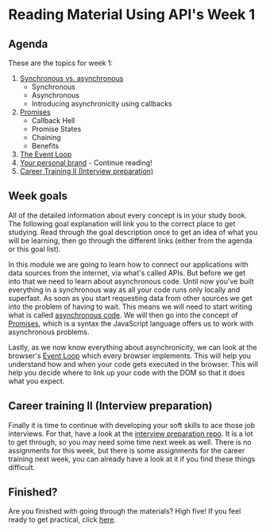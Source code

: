 # Reading Material Using API's Week 1

## Agenda

These are the topics for week 1:

1. [Synchronous vs. asynchronous](https://study.hackyourfuture.net/#/javascript/asynchronous)
   - Synchronous
   - Asynchronous
   - Introducing asynchronicity using callbacks 
2. [Promises](https://study.hackyourfuture.net/#/javascript/promises)
   - Callback Hell
   - Promise States
   - Chaining
   - Benefits
3. [The Event Loop](https://study.hackyourfuture.net/#/the-internet/event-loop)
4. [Your personal brand](https://github.com/HackYourFuture/yourpersonalbrand) - Continue reading!
5. [Career Training II (Interview preparation)](https://github.com/HackYourFuture/interviewpreparation)


## Week goals

All of the detailed information about every concept is in your study book. The following goal explanation will link you to the correct place to get studying. Read through the goal description once to get an idea of what you will be learning, then go through the different links (either from the agenda or this goal list).

In this module we are going to learn how to connect our applications with data sources from the internet, via what's called APIs. But before we get into that we need to learn about asynchronous code. Until now you've built everything in a synchronous way as all your code runs only locally and superfast. As soon as you start requesting data from other sources we get into the problem of having to wait. This means we will need to start writing what is called [asynchronous code](https://study.hackyourfuture.net/#/javascript/asynchronous). We will then go into the concept of [Promises](https://study.hackyourfuture.net/#/javascript/promises), which is a syntax the JavaScript language offers us to work with asynchronous problems.

Lastly, as we now know everything about asynchronicity, we can look at the browser's [Event Loop](https://study.hackyourfuture.net/#/the-internet/event-loop) which every browser implements. This will help you understand how and when your code gets executed in the browser. This will help you decide where to link up your code with the DOM so that it does what you expect.

## Career training II (Interview preparation)
Finally it is time to continue with developing your soft skills to ace those job interviews. For that, have a look at the [interview preparation repo](https://github.com/HackYourFuture/interviewpreparation). It is a lot to get through, so you may need some time next week as well. There is no assignments for this week, but there is some assignments for the career training next week, you can already have a look at it if you find these things difficult.

## Finished?

Are you finished with going through the materials? High five! If you feel ready to get practical, click [here](./MAKEME.md).
